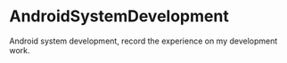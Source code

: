 # AndroidSystemDevelopment
Android system development, record the experience on my development work.
